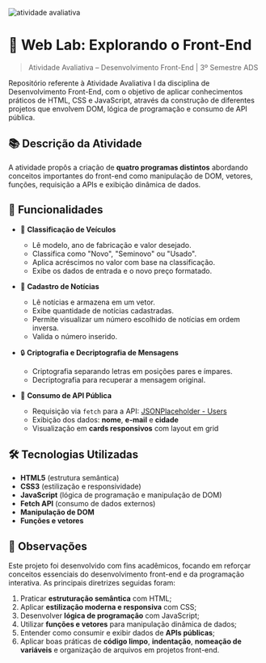 ![atividade avaliativa](https://img.shields.io/badge/atividade%20avaliativa-Front%20End-blue)

# 🎨 Web Lab: Explorando o Front-End
> Atividade Avaliativa – Desenvolvimento Front-End | 3º Semestre ADS

Repositório referente à Atividade Avaliativa I da disciplina de Desenvolvimento Front-End, com o objetivo de aplicar conhecimentos práticos de HTML, CSS e JavaScript, através da construção de diferentes projetos que envolvem DOM, lógica de programação e consumo de API pública.

## 📚 Descrição da Atividade

A atividade propôs a criação de **quatro programas distintos** abordando conceitos importantes do front-end como manipulação de DOM, vetores, funções, requisição a APIs e exibição dinâmica de dados.

## 📌 Funcionalidades

- 🚗 **Classificação de Veículos**
  - Lê modelo, ano de fabricação e valor desejado.
  - Classifica como "Novo", "Seminovo" ou "Usado".
  - Aplica acréscimos no valor com base na classificação.
  - Exibe os dados de entrada e o novo preço formatado.

- 📰 **Cadastro de Notícias**
  - Lê notícias e armazena em um vetor.
  - Exibe quantidade de notícias cadastradas.
  - Permite visualizar um número escolhido de notícias em ordem inversa.
  - Valida o número inserido.

- 🔒 **Criptografia e Decriptografia de Mensagens**
  - Criptografia separando letras em posições pares e ímpares.
  - Decriptografia para recuperar a mensagem original.

- 📡 **Consumo de API Pública**
  - Requisição via `fetch` para a API: [JSONPlaceholder - Users](https://jsonplaceholder.typicode.com/users)
  - Exibição dos dados: **nome**, **e-mail** e **cidade**
  - Visualização em **cards responsivos** com layout em grid

## 🛠️ Tecnologias Utilizadas

- **HTML5** (estrutura semântica)
- **CSS3** (estilização e responsividade)
- **JavaScript** (lógica de programação e manipulação de DOM)
- **Fetch API** (consumo de dados externos)
- **Manipulação de DOM**
- **Funções e vetores**

## 📝 Observações

Este projeto foi desenvolvido com fins acadêmicos, focando em reforçar conceitos essenciais do desenvolvimento front-end e da programação interativa.
As principais diretrizes seguidas foram:

1. Praticar **estruturação semântica** com HTML;
2. Aplicar **estilização moderna e responsiva** com CSS;
3. Desenvolver **lógica de programação** com JavaScript;
4. Utilizar **funções e vetores** para manipulação dinâmica de dados;
5. Entender como consumir e exibir dados de **APIs públicas**;
6. Aplicar boas práticas de **código limpo**, **indentação**, **nomeação de variáveis** e organização de arquivos em projetos front-end.
